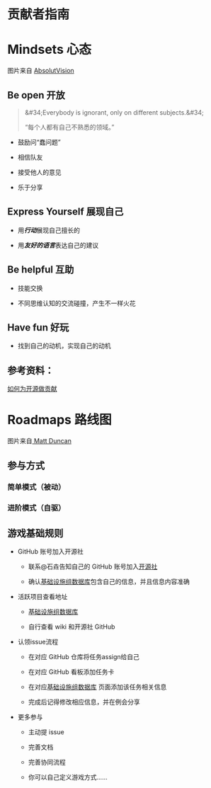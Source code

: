 # 贡献者指南

# Mindsets 心态

图片来自 [AbsolutVision](https://unsplash.com/@freegraphictoday)

## Be open 开放

> \&\#34;Everybody is ignorant, only on different subjects\.\&\#34; 
> 
> “每个人都有自己不熟悉的领域。”
> 
> 

- 鼓励问“蠢问题”

- 相信队友

- 接受他人的意见

- 乐于分享

## Express Yourself 展现自己

- 用***行动***展现自己擅长的

- 用***友好的语言***表达自己的建议

## Be helpful 互助

- 技能交换

- 不同思维认知的交流碰撞，产生不一样火花

## Have fun 好玩

- 找到自己的动机，实现自己的动机



## 参考资料：

[如何为开源做贡献](https://opensource.guide/zh-hans/how-to-contribute/)



# Roadmaps 路线图

图片来自[ Matt Duncan](https://unsplash.com/@foxxmd)

## 参与方式

### 简单模式（被动）

### 进阶模式（自驱）

## 游戏基础规则

- GitHub 账号加入开源社

    - 联系@石垚告知自己的 GitHub 账号加入[开源社](https://github.com/kaiyuanshe)

    - 确认[基础设施组数据库](https://kaiyuanshe.feishu.cn/base/URNLbTkttatvDzs8xs0c0sLQn8e?table=tblTsbqaw4Y3CPWx&view=vewY5nbW46)包含自己的信息，并且信息内容准确

- 活跃项目查看地址

    - [基础设施组数据库](https://kaiyuanshe.feishu.cn/base/URNLbTkttatvDzs8xs0c0sLQn8e?table=tblEA0wcpkSazUVq&view=vewPhjxBck) 

    - 自行查看 wiki 和开源社 GitHub

- 认领issue流程

    - 在对应 GitHub 仓库将任务assign给自己

    - 在对应 GitHub 看板添加任务卡

    - 在对应[基础设施组数据库](https://kaiyuanshe.feishu.cn/base/URNLbTkttatvDzs8xs0c0sLQn8e?table=tblEA0wcpkSazUVq&view=vewsoywcay) 页面添加该任务相关信息

    - 完成后记得修改相应信息，并在例会分享

- 更多参与

    - 主动提 issue

    - 完善文档

    - 完善协同流程

    - 你可以自己定义游戏方式……

